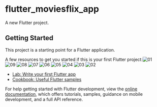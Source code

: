 # flutter_moviesflix_app

A new Flutter project.

## Getting Started

This project is a starting point for a Flutter application.

A few resources to get you started if this is your first Flutter project:![01](https://github.com/imsashantnicky/Flutter-MoviesFlix-App/assets/142216619/b5080241-0ece-4507-9d45-4f84aeac0254)![09](https://github.com/imsashantnicky/Flutter-MoviesFlix-App/assets/142216619/989fd594-3e56-4c15-95b9-4c15b8ce14e9)
![08](https://github.com/imsashantnicky/Flutter-MoviesFlix-App/assets/142216619/53aac413-e77d-4f04-946c-8013a0456060)
![07](https://github.com/imsashantnicky/Flutter-MoviesFlix-App/assets/142216619/b39619e7-e700-4807-a38e-de64107ac779)
![06](https://github.com/imsashantnicky/Flutter-MoviesFlix-App/assets/142216619/ab43ed59-94bc-480e-818c-c8dee871be28)
![05](https://github.com/imsashantnicky/Flutter-MoviesFlix-App/assets/142216619/b32e5a25-d7c3-4097-8639-4a2c5e832f6c)
![04](https://github.com/imsashantnicky/Flutter-MoviesFlix-App/assets/142216619/8013ff46-2e4c-4c66-83cc-589bec48619a)
![03](https://github.com/imsashantnicky/Flutter-MoviesFlix-App/assets/142216619/bab0426b-920f-4970-afe1-92149ecf3935)
![02](https://github.com/imsashantnicky/Flutter-MoviesFlix-App/assets/142216619/28eac753-4d60-4ff4-8ed6-028b53cb1335)



- [Lab: Write your first Flutter app](https://docs.flutter.dev/get-started/codelab)
- [Cookbook: Useful Flutter samples](https://docs.flutter.dev/cookbook)

For help getting started with Flutter development, view the
[online documentation](https://docs.flutter.dev/), which offers tutorials,
samples, guidance on mobile development, and a full API reference.

